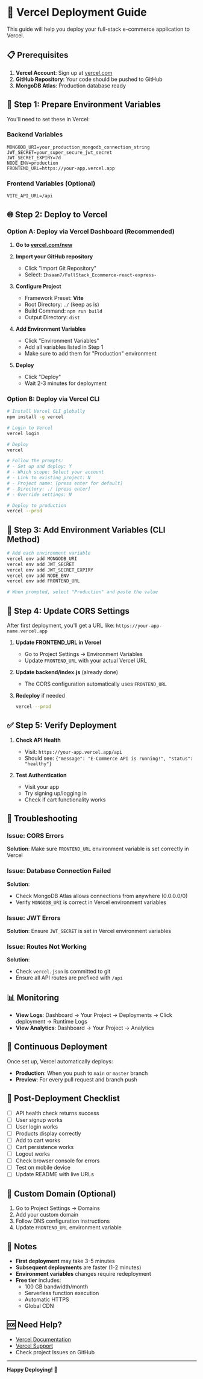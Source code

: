# 🚀 Vercel Deployment Guide

This guide will help you deploy your full-stack e-commerce application to Vercel.

## 📋 Prerequisites

1. **Vercel Account**: Sign up at [vercel.com](https://vercel.com)
2. **GitHub Repository**: Your code should be pushed to GitHub
3. **MongoDB Atlas**: Production database ready

## 🔧 Step 1: Prepare Environment Variables

You'll need to set these in Vercel:

### Backend Variables
```
MONGODB_URI=your_production_mongodb_connection_string
JWT_SECRET=your_super_secure_jwt_secret
JWT_SECRET_EXPIRY=7d
NODE_ENV=production
FRONTEND_URL=https://your-app.vercel.app
```

### Frontend Variables (Optional)
```
VITE_API_URL=/api
```

## 🌐 Step 2: Deploy to Vercel

### Option A: Deploy via Vercel Dashboard (Recommended)

1. **Go to [vercel.com/new](https://vercel.com/new)**

2. **Import your GitHub repository**
   - Click "Import Git Repository"
   - Select: `Ihsaan7/FullStack_Ecommerce-react-express-`

3. **Configure Project**
   - Framework Preset: **Vite**
   - Root Directory: `./` (keep as is)
   - Build Command: `npm run build`
   - Output Directory: `dist`

4. **Add Environment Variables**
   - Click "Environment Variables"
   - Add all variables listed in Step 1
   - Make sure to add them for "Production" environment

5. **Deploy**
   - Click "Deploy"
   - Wait 2-3 minutes for deployment

### Option B: Deploy via Vercel CLI

```bash
# Install Vercel CLI globally
npm install -g vercel

# Login to Vercel
vercel login

# Deploy
vercel

# Follow the prompts:
# - Set up and deploy: Y
# - Which scope: Select your account
# - Link to existing project: N
# - Project name: [press enter for default]
# - Directory: ./ [press enter]
# - Override settings: N

# Deploy to production
vercel --prod
```

## 🔐 Step 3: Add Environment Variables (CLI Method)

```bash
# Add each environment variable
vercel env add MONGODB_URI
vercel env add JWT_SECRET
vercel env add JWT_SECRET_EXPIRY
vercel env add NODE_ENV
vercel env add FRONTEND_URL

# When prompted, select "Production" and paste the value
```

## 🔄 Step 4: Update CORS Settings

After first deployment, you'll get a URL like: `https://your-app-name.vercel.app`

1. **Update FRONTEND_URL in Vercel**
   - Go to Project Settings → Environment Variables
   - Update `FRONTEND_URL` with your actual Vercel URL

2. **Update backend/index.js** (already done)
   - The CORS configuration automatically uses `FRONTEND_URL`

3. **Redeploy** if needed
   ```bash
   vercel --prod
   ```

## ✅ Step 5: Verify Deployment

1. **Check API Health**
   - Visit: `https://your-app.vercel.app/api`
   - Should see: `{"message": "E-Commerce API is running!", "status": "healthy"}`

2. **Test Authentication**
   - Visit your app
   - Try signing up/logging in
   - Check if cart functionality works

## 🐛 Troubleshooting

### Issue: CORS Errors
**Solution**: Make sure `FRONTEND_URL` environment variable is set correctly in Vercel

### Issue: Database Connection Failed
**Solution**: 
- Check MongoDB Atlas allows connections from anywhere (0.0.0.0/0)
- Verify `MONGODB_URI` is correct in Vercel environment variables

### Issue: JWT Errors
**Solution**: Ensure `JWT_SECRET` is set in Vercel environment variables

### Issue: Routes Not Working
**Solution**: 
- Check `vercel.json` is committed to git
- Ensure all API routes are prefixed with `/api`

## 📊 Monitoring

- **View Logs**: Dashboard → Your Project → Deployments → Click deployment → Runtime Logs
- **View Analytics**: Dashboard → Your Project → Analytics

## 🔄 Continuous Deployment

Once set up, Vercel automatically deploys:
- **Production**: When you push to `main` or `master` branch
- **Preview**: For every pull request and branch push

## 🎯 Post-Deployment Checklist

- [ ] API health check returns success
- [ ] User signup works
- [ ] User login works
- [ ] Products display correctly
- [ ] Add to cart works
- [ ] Cart persistence works
- [ ] Logout works
- [ ] Check browser console for errors
- [ ] Test on mobile device
- [ ] Update README with live URLs

## 🌟 Custom Domain (Optional)

1. Go to Project Settings → Domains
2. Add your custom domain
3. Follow DNS configuration instructions
4. Update `FRONTEND_URL` environment variable

## 📝 Notes

- **First deployment** may take 3-5 minutes
- **Subsequent deployments** are faster (1-2 minutes)
- **Environment variables** changes require redeployment
- **Free tier** includes:
  - 100 GB bandwidth/month
  - Serverless function execution
  - Automatic HTTPS
  - Global CDN

## 🆘 Need Help?

- [Vercel Documentation](https://vercel.com/docs)
- [Vercel Support](https://vercel.com/support)
- Check project Issues on GitHub

---

**Happy Deploying! 🚀**
